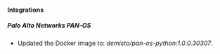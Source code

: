 
#### Integrations
##### Palo Alto Networks PAN-OS
- Updated the Docker image to: *demisto/pan-os-python:1.0.0.30307*.
